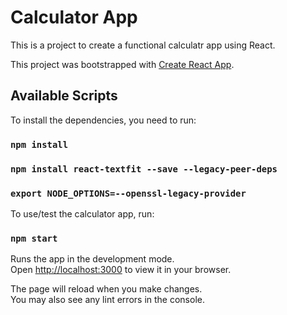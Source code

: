 # Calculator App

This is a project to create a functional calculatr app using React.

This project was bootstrapped with [Create React App](https://github.com/facebook/create-react-app).

## Available Scripts

To install the dependencies, you need to run:
### `npm install`
### `npm install react-textfit --save --legacy-peer-deps`
### `export NODE_OPTIONS=--openssl-legacy-provider`

To use/test the calculator app, run:
### `npm start`

Runs the app in the development mode.\
Open [http://localhost:3000](http://localhost:3000) to view it in your browser.

The page will reload when you make changes.\
You may also see any lint errors in the console.
